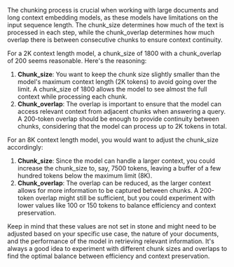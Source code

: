 The chunking process is crucial when working with large documents and long context embedding models, as these models have limitations on the input sequence length. The chunk_size determines how much of the text is processed in each step, while the chunk_overlap determines how much overlap there is between consecutive chunks to ensure context continuity.

For a 2K context length model, a chunk_size of 1800 with a chunk_overlap of 200 seems reasonable. Here's the reasoning:

1. **Chunk_size**: You want to keep the chunk size slightly smaller than the model's maximum context length (2K tokens) to avoid going over the limit. A chunk_size of 1800 allows the model to see almost the full context while processing each chunk.
2. **Chunk_overlap**: The overlap is important to ensure that the model can access relevant context from adjacent chunks when answering a query. A 200-token overlap should be enough to provide continuity between chunks, considering that the model can process up to 2K tokens in total.

For an 8K context length model, you would want to adjust the chunk_size accordingly:

1. **Chunk_size**: Since the model can handle a larger context, you could increase the chunk_size to, say, 7500 tokens, leaving a buffer of a few hundred tokens below the maximum limit (8K).
2. **Chunk_overlap**: The overlap can be reduced, as the larger context allows for more information to be captured between chunks. A 200-token overlap might still be sufficient, but you could experiment with lower values like 100 or 150 tokens to balance efficiency and context preservation.

Keep in mind that these values are not set in stone and might need to be adjusted based on your specific use case, the nature of your documents, and the performance of the model in retrieving relevant information. It's always a good idea to experiment with different chunk sizes and overlaps to find the optimal balance between efficiency and context preservation.